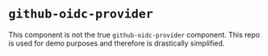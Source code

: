 # `github-oidc-provider`

This component is not the true `github-oidc-provider` component. This repo is used for demo purposes and therefore is
drastically simplified.
